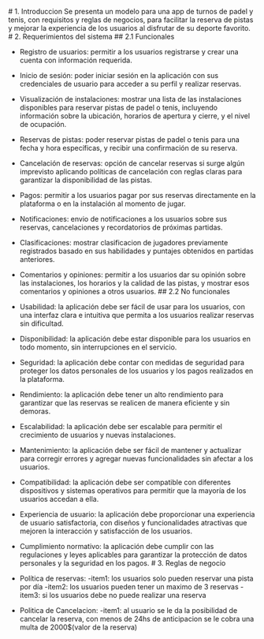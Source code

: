 ﻿\# 1. Introduccion
Se presenta un modelo para una app de turnos de padel y tenis, con requisitos y reglas de
negocios, para facilitar la reserva de pistas y mejorar la experiencia de los usuarios al
disfrutar de su deporte favorito.
\# 2. Requerimientos del sistema
\## 2.1 Funcionales

- Registro de usuarios: permitir a los usuarios registrarse y crear una cuenta con
  información requerida.
- Inicio de sesión: poder iniciar sesión en la aplicación con sus credenciales de usuario
  para acceder a su perfil y realizar reservas.
- Visualización de instalaciones: mostrar una lista de las instalaciones disponibles para
  reservar pistas de padel o tenis, incluyendo información sobre la ubicación, horarios de
  apertura y cierre, y el nivel de ocupación.
- Reservas de pistas: poder reservar pistas de padel o tenis para una fecha y hora
  específicas, y recibir una confirmación de su reserva.
- Cancelación de reservas: opción de cancelar reservas si surge algún imprevisto aplicando
  políticas de cancelación con reglas claras para garantizar la disponibilidad de las pistas.
- Pagos: permitir a los usuarios pagar por sus reservas directamente en la plataforma o en
  la instalación al momento de jugar.
- Notificaciones: envio de notificaciones a los usuarios sobre sus reservas, cancelaciones
  y recordatorios de próximas partidas.
- Clasificaciones: mostrar clasificacion de jugadores previamente registrados basado en sus
  habilidades y puntajes obtenidos en partidas anteriores.
- Comentarios y opiniones: permitir a los usuarios dar su opinión sobre las instalaciones,
  los horarios y la calidad de las pistas, y mostrar esos comentarios y opiniones a otros
  usuarios.
  \## 2.2 No funcionales
- Usabilidad: la aplicación debe ser fácil de usar para los usuarios, con una interfaz
  clara e intuitiva que permita a los usuarios realizar reservas sin dificultad.
- Disponibilidad: la aplicación debe estar disponible para los usuarios en todo momento,
  sin interrupciones en el servicio.
- Seguridad: la aplicación debe contar con medidas de seguridad para proteger los datos
  personales de los usuarios y los pagos realizados en la plataforma.
- Rendimiento: la aplicación debe tener un alto rendimiento para garantizar que las reservas
  se realicen de manera eficiente y sin demoras.
- Escalabilidad: la aplicación debe ser escalable para permitir el crecimiento de usuarios
  y nuevas instalaciones.
- Mantenimiento: la aplicación debe ser fácil de mantener y actualizar para corregir errores
  y agregar nuevas funcionalidades sin afectar a los usuarios.
- Compatibilidad: la aplicación debe ser compatible con diferentes dispositivos y sistemas
  operativos para permitir que la mayoría de los usuarios accedan a ella.
- Experiencia de usuario: la aplicación debe proporcionar una experiencia de usuario
  satisfactoria, con diseños y funcionalidades atractivas que mejoren la interacción y satisfacción de los usuarios.
- Cumplimiento normativo: la aplicación debe cumplir con las regulaciones y leyes
  aplicables para garantizar la protección de datos personales y la seguridad en los pagos.
  \# 3. Reglas de negocio

- Política de reservas:
-item1: los usuarios solo pueden reservar una pista por día
-item2: los usuarios pueden tener un maximo de 3 reservas
-item3: si los usuarios debe no puede realizar una reserva

- Politica de Cancelacion: 
-item1: al usuario se le da la posibilidad de cancelar la reserva, con menos de 24hs de anticipacion se le cobra una multa de 2000$(valor de la reserva)

